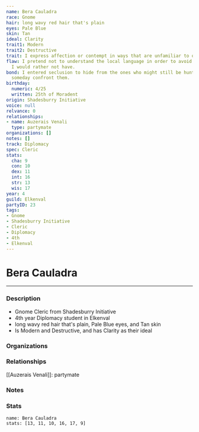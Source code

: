 ```yaml
---
name: Bera Cauladra
race: Gnome
hair: long wavy red hair that's plain
eyes: Pale Blue
skin: Tan
ideal: Clarity
trait1: Modern
trait2: Destructive
trait: I express affection or contempt in ways that are unfamiliar to others.
flaw: I pretend not to understand the local language in order to avoid interactions
  I would rather not have.
bond: I entered seclusion to hide from the ones who might still be hunting me. I must
  someday confront them.
birthday:
  numeric: 4/25
  written: 25th of Moradent
origin: Shadesburry Initiative
voice: null
relvance: 0
relationships:
- name: Auzerais Venali
  type: partymate
organizations: []
notes: []
track: Diplomacy
spec: Cleric
stats:
  cha: 9
  con: 10
  dex: 11
  int: 16
  str: 13
  wis: 17
year: 4
guild: Elkenval
partyID: 23
tags:
- Gnome
- Shadesburry Initiative
- Cleric
- Diplomacy
- 4th
- Elkenval
---
```

# Bera Cauladra
---
### Description
- Gnome Cleric from Shadesburry Initiative
- 4th year Diplomacy student in Elkenval
- long wavy red hair that's plain, Pale Blue eyes, and Tan skin
- Is Modern and Destructive, and has Clarity as their ideal

### Organizations

### Relationships
[[Auzerais Venali]]: partymate

### Notes

### Stats
```statblock
name: Bera Cauladra
stats: [13, 11, 10, 16, 17, 9]
```